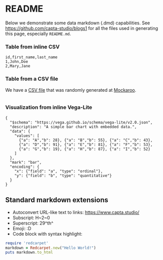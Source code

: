 # README

Below we demonstrate some data markdown (.dmd) capabilities. See https://github.com/capta-studio/blogs1 for all the files used in generating this page, especially `README.md`.

### Table from inline CSV
```{csv}
id,first_name,last_name
1,John,Doe
2,Mary,Jane
```

### Table from a CSV file
We have a [CSV file](people.csv) that was randomly generated at [Mockaroo](https://www.mockaroo.com/).

```{csv file=./people.csv}
```

### Visualization from inline Vega-Lite
```{vgl}
{
  "$schema": "https://vega.github.io/schema/vega-lite/v2.0.json",
  "description": "A simple bar chart with embedded data.",
  "data": {
    "values": [
      {"a": "A","b": 28}, {"a": "B","b": 55}, {"a": "C","b": 43},
      {"a": "D","b": 91}, {"a": "E","b": 81}, {"a": "F","b": 53},
      {"a": "G","b": 19}, {"a": "H","b": 87}, {"a": "I","b": 52}
    ]
  },
  "mark": "bar",
  "encoding": {
    "x": {"field": "a", "type": "ordinal"},
    "y": {"field": "b", "type": "quantitative"}
  }
}
```

## Standard markdown extensions

- Autoconvert URL-like text to links: https://www.capta.studio/
- Subscript: H~2~0
- Superscript: 29^th^
- Emoji: :D
- Code block with syntax highlight:
```ruby
require 'redcarpet'
markdown = Redcarpet.new("Hello World!")
puts markdown.to_html
```
